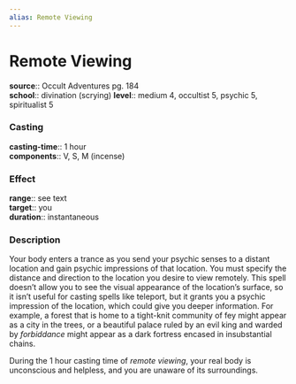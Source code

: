 ```yaml
---
alias: Remote Viewing
---
```


# Remote Viewing 

**source**:: Occult Adventures pg. 184  
**school**:: divination (scrying)
**level**:: medium 4, occultist 5, psychic 5, spiritualist 5

### Casting 

**casting-time**:: 1 hour  
**components**:: V, S, M (incense)

### Effect 

**range**:: see text  
**target**:: you  
**duration**:: instantaneous

### Description 

Your body enters a trance as you send your psychic senses to a distant location and gain psychic impressions of that location. You must specify the distance and direction to the location you desire to view remotely. This spell doesn’t allow you to see the visual appearance of the location’s surface, so it isn’t useful for casting spells like teleport, but it grants you a psychic impression of the location, which could give you deeper information. For example, a forest that is home to a tight-knit community of fey might appear as a city in the trees, or a beautiful palace ruled by an evil king and warded by *forbiddance* might appear as a dark fortress encased in insubstantial chains.  
  
During the 1 hour casting time of *remote viewing*, your real body is unconscious and helpless, and you are unaware of its surroundings.
